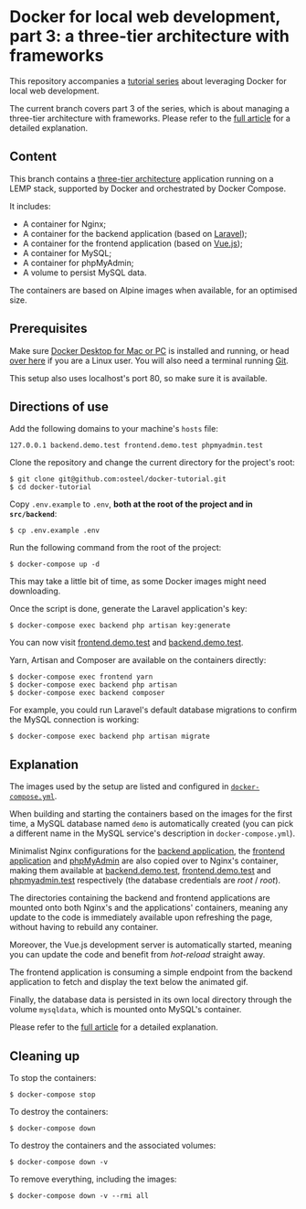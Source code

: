 # Docker for local web development, part 3: a three-tier architecture with frameworks

This repository accompanies a [tutorial series](https://tech.osteel.me/posts/docker-for-local-web-development-why-should-you-care "Docker for local web development, introduction: why should you care?") about leveraging Docker for local web development.

The current branch covers part 3 of the series, which is about managing a three-tier architecture with frameworks. Please refer to the [full article](https://tech.osteel.me/posts/docker-for-local-web-development-part-3-a-three-tier-architecture-with-frameworks "Docker for local web development, part 3: a three-tier architecture with frameworks") for a detailed explanation.

## Content

This branch contains a [three-tier architecture](https://www.techopedia.com/definition/24649/three-tier-architecture) application running on a LEMP stack, supported by Docker and orchestrated by Docker Compose.

It includes:

* A container for Nginx;
* A container for the backend application (based on [Laravel](https://laravel.com/));
* A container for the frontend application (based on [Vue.js](https://vuejs.org/));
* A container for MySQL;
* A container for phpMyAdmin;
* A volume to persist MySQL data.

The containers are based on Alpine images when available, for an optimised size.

## Prerequisites

Make sure [Docker Desktop for Mac or PC](https://www.docker.com/products/docker-desktop) is installed and running, or head [over here](https://docs.docker.com/install/) if you are a Linux user. You will also need a terminal running [Git](https://git-scm.com/).

This setup also uses localhost's port 80, so make sure it is available.

## Directions of use

Add the following domains to your machine's `hosts` file:

```
127.0.0.1 backend.demo.test frontend.demo.test phpmyadmin.test
```

Clone the repository and change the current directory for the project's root:

```
$ git clone git@github.com:osteel/docker-tutorial.git
$ cd docker-tutorial
```

Copy `.env.example` to `.env`, **both at the root of the project and in `src/backend`**:

```
$ cp .env.example .env
```

Run the following command from the root of the project:

```
$ docker-compose up -d
```

This may take a little bit of time, as some Docker images might need downloading.

Once the script is done, generate the Laravel application's key:

```
$ docker-compose exec backend php artisan key:generate
```

You can now visit [frontend.demo.test](http://frontend.demo.test) and [backend.demo.test](http://backend.demo.test).

Yarn, Artisan and Composer are available on the containers directly:

```
$ docker-compose exec frontend yarn
$ docker-compose exec backend php artisan
$ docker-compose exec backend composer
```

For example, you could run Laravel's default database migrations to confirm the MySQL connection is working:

```
$ docker-compose exec backend php artisan migrate
```

## Explanation

The images used by the setup are listed and configured in [`docker-compose.yml`](https://github.com/osteel/docker-tutorial/blob/part-3/docker-compose.yml).

When building and starting the containers based on the images for the first time, a MySQL database named `demo` is automatically created (you can pick a different name in the MySQL service's description in `docker-compose.yml`).

Minimalist Nginx configurations for the [backend application](https://github.com/osteel/docker-tutorial/blob/part-3/.docker/nginx/conf.d/backend.conf), the [frontend application](https://github.com/osteel/docker-tutorial/blob/part-3/.docker/nginx/conf.d/frontend.conf) and [phpMyAdmin](https://github.com/osteel/docker-tutorial/blob/part-3/.docker/nginx/conf.d/phpmyadmin.conf) are also copied over to Nginx's container, making them available at [backend.demo.test](http://backend.demo.test), [frontend.demo.test](http://frontend.demo.test) and [phpmyadmin.test](http://phpmyadmin.test) respectively (the database credentials are *root* / *root*).

The directories containing the backend and frontend applications are mounted onto both Nginx's and the applications' containers, meaning any update to the code is immediately available upon refreshing the page, without having to rebuild any container.

Moreover, the Vue.js development server is automatically started, meaning you can update the code and benefit from _hot-reload_ straight away.

The frontend application is consuming a simple endpoint from the backend application to fetch and display the text below the animated gif.

Finally, the database data is persisted in its own local directory through the volume `mysqldata`, which is mounted onto MySQL's container.

Please refer to the [full article](https://tech.osteel.me/posts/docker-for-local-web-development-part-3-a-three-tier-architecture-with-frameworks "Docker for local web development, part 3: a three-tier architecture with frameworks") for a detailed explanation.

## Cleaning up

To stop the containers:

```
$ docker-compose stop
```

To destroy the containers:

```
$ docker-compose down
```

To destroy the containers and the associated volumes:

```
$ docker-compose down -v
```

To remove everything, including the images:

```
$ docker-compose down -v --rmi all
```
